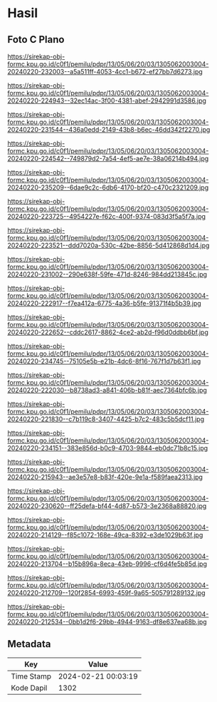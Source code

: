 # Hasil

## Foto C Plano

https://sirekap-obj-formc.kpu.go.id/c0f1/pemilu/pdpr/13/05/06/20/03/1305062003004-20240220-232003--a5a511ff-4053-4cc1-b672-ef27bb7d6273.jpg

https://sirekap-obj-formc.kpu.go.id/c0f1/pemilu/pdpr/13/05/06/20/03/1305062003004-20240220-224943--32ec14ac-3f00-4381-abef-2942991d3586.jpg

https://sirekap-obj-formc.kpu.go.id/c0f1/pemilu/pdpr/13/05/06/20/03/1305062003004-20240220-231544--436a0edd-2149-43b8-b6ec-46dd342f2270.jpg

https://sirekap-obj-formc.kpu.go.id/c0f1/pemilu/pdpr/13/05/06/20/03/1305062003004-20240220-224542--749879d2-7a54-4ef5-ae7e-38a06214b494.jpg

https://sirekap-obj-formc.kpu.go.id/c0f1/pemilu/pdpr/13/05/06/20/03/1305062003004-20240220-235209--6dae9c2c-6db6-4170-bf20-c470c2321209.jpg

https://sirekap-obj-formc.kpu.go.id/c0f1/pemilu/pdpr/13/05/06/20/03/1305062003004-20240220-223725--4954227e-f62c-400f-9374-083d3f5a5f7a.jpg

https://sirekap-obj-formc.kpu.go.id/c0f1/pemilu/pdpr/13/05/06/20/03/1305062003004-20240220-223521--ddd7020a-530c-42be-8856-5d412868d1d4.jpg

https://sirekap-obj-formc.kpu.go.id/c0f1/pemilu/pdpr/13/05/06/20/03/1305062003004-20240220-231002--290e638f-59fe-471d-8246-984dd213845c.jpg

https://sirekap-obj-formc.kpu.go.id/c0f1/pemilu/pdpr/13/05/06/20/03/1305062003004-20240220-222917--f7ea412a-6775-4a36-b5fe-91371f4b5b39.jpg

https://sirekap-obj-formc.kpu.go.id/c0f1/pemilu/pdpr/13/05/06/20/03/1305062003004-20240220-222652--cddc2617-8862-4ce2-ab2d-f96d0ddbb6bf.jpg

https://sirekap-obj-formc.kpu.go.id/c0f1/pemilu/pdpr/13/05/06/20/03/1305062003004-20240220-234745--75105e5b-e21b-4dc6-8f16-767f1d7b63f1.jpg

https://sirekap-obj-formc.kpu.go.id/c0f1/pemilu/pdpr/13/05/06/20/03/1305062003004-20240220-222030--b8738ad3-a841-406b-b81f-aec7364bfc6b.jpg

https://sirekap-obj-formc.kpu.go.id/c0f1/pemilu/pdpr/13/05/06/20/03/1305062003004-20240220-221830--c7b119c8-3407-4425-b7c2-483c5b5dcf11.jpg

https://sirekap-obj-formc.kpu.go.id/c0f1/pemilu/pdpr/13/05/06/20/03/1305062003004-20240220-234151--383e856d-b0c9-4703-9844-eb0dc71b8c15.jpg

https://sirekap-obj-formc.kpu.go.id/c0f1/pemilu/pdpr/13/05/06/20/03/1305062003004-20240220-215943--ae3e57e8-b83f-420e-9e1a-f589faea2313.jpg

https://sirekap-obj-formc.kpu.go.id/c0f1/pemilu/pdpr/13/05/06/20/03/1305062003004-20240220-230620--ff25defa-bf44-4d87-b573-3e2368a88820.jpg

https://sirekap-obj-formc.kpu.go.id/c0f1/pemilu/pdpr/13/05/06/20/03/1305062003004-20240220-214129--f85c1072-168e-49ca-8392-e3de1029b63f.jpg

https://sirekap-obj-formc.kpu.go.id/c0f1/pemilu/pdpr/13/05/06/20/03/1305062003004-20240220-213704--b15b896a-8eca-43eb-9996-cf6d4fe5b85d.jpg

https://sirekap-obj-formc.kpu.go.id/c0f1/pemilu/pdpr/13/05/06/20/03/1305062003004-20240220-212709--120f2854-6993-459f-9a65-505791289132.jpg

https://sirekap-obj-formc.kpu.go.id/c0f1/pemilu/pdpr/13/05/06/20/03/1305062003004-20240220-212534--0bb1d2f6-29bb-4944-9163-df8e637ea68b.jpg


## Metadata

| Key        | Value               |
| ---------- | ------------------- |
| Time Stamp | 2024-02-21 00:03:19 |
| Kode Dapil | 1302                |



